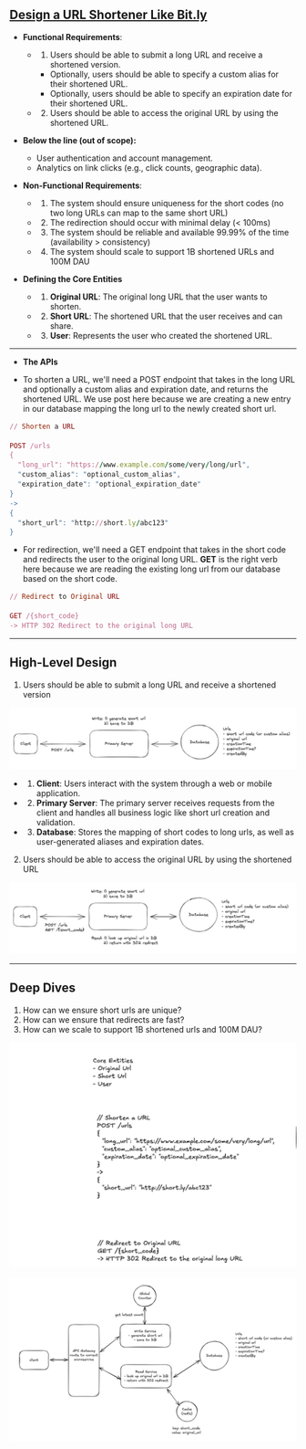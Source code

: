 ## [Design a URL Shortener Like Bit.ly](https://www.hellointerview.com/learn/system-design/problem-breakdowns/bitly)

- **Functional Requirements**:
  - 1. Users should be able to submit a long URL and receive a shortened version.
    - Optionally, users should be able to specify a custom alias for their shortened URL.
    - Optionally, users should be able to specify an expiration date for their shortened URL.
  - 2. Users should be able to access the original URL by using the shortened URL.

- **Below the line (out of scope):**
  - User authentication and account management.
  - Analytics on link clicks (e.g., click counts, geographic data).



- **Non-Functional Requirements**:
  - 1. The system should ensure uniqueness for the short codes (no two long URLs can map to the same short URL)
  - 2. The redirection should occur with minimal delay (< 100ms)
  - 3. The system should be reliable and available 99.99% of the time (availability > consistency)
  - 4. ​​The system should scale to support 1B shortened URLs and 100M DAU




- **Defining the Core Entities**
  - 1. **Original URL**: The original long URL that the user wants to shorten.
  - 2. **Short URL**: The shortened URL that the user receives and can share.
  - 3. **User**: Represents the user who created the shortened URL.

---

- **The APIs**

- To shorten a URL, we'll need a POST endpoint that takes in the long URL and optionally a custom alias and expiration date, 
  and returns the shortened URL. We use post here because we are creating a new entry in our database mapping the long url to the newly created short url.


```ruby
// Shorten a URL

POST /urls
{
  "long_url": "https://www.example.com/some/very/long/url",
  "custom_alias": "optional_custom_alias",
  "expiration_date": "optional_expiration_date"
}
->
{
  "short_url": "http://short.ly/abc123"
}
```


- For redirection, we'll need a GET endpoint that takes in the short code and redirects the user to the original long URL. 
  **GET** is the right verb here because we are reading the existing long url from our database based on the short code.


```ruby
// Redirect to Original URL

GET /{short_code}
-> HTTP 302 Redirect to the original long URL
```


---

## High-Level Design

1. Users should be able to submit a long URL and receive a shortened version


![](img/2025-06-13-17-24-30.png)

- 1. **Client**: Users interact with the system through a web or mobile application.
- 2. **Primary Server**: The primary server receives requests from the client and handles all business logic like short url creation and validation.
- 3. **Database**: Stores the mapping of short codes to long urls, as well as user-generated aliases and expiration dates.



2. Users should be able to access the original URL by using the shortened URL

![](img/2025-06-13-17-39-29.png)

---


## Deep Dives

1. How can we ensure short urls are unique?
2. How can we ensure that redirects are fast?
3. How can we scale to support 1B shortened urls and 100M DAU?


![](img/2025-06-13-22-25-00.png)


![](img/2025-06-13-22-25-15.png)


